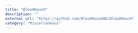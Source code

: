 ```yaml
---
title: "BloodHound"
description: ""
external_url: "https://github.com/BloodHoundAD/BloodHound"
category: "Miscellaneous"
---
```

